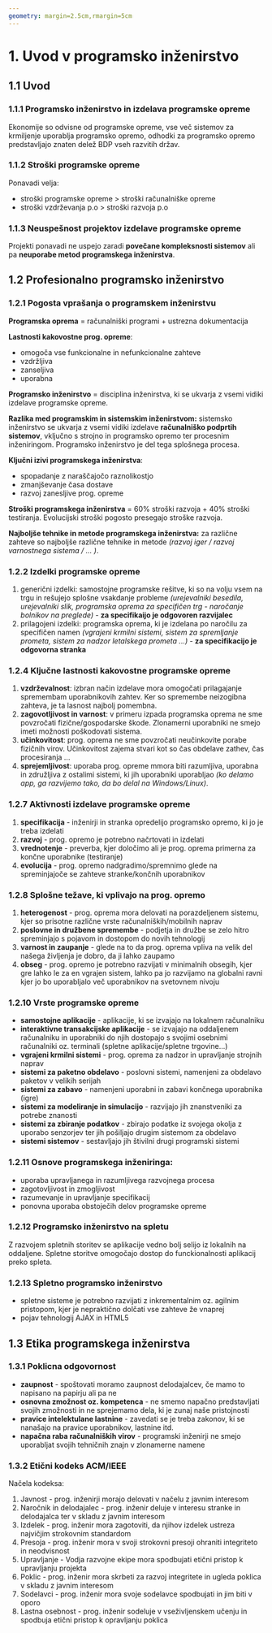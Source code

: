 ```yaml
---
geometry: margin=2.5cm,rmargin=5cm
---
```


# 1. Uvod v programsko inženirstvo

## 1.1 Uvod

### 1.1.1 Programsko inženirstvo in izdelava programske opreme

Ekonomije so odvisne od programske opreme, vse več sistemov za krmiljenje uporablja programsko opremo, odhodki za programsko opremo predstavljajo znaten delež BDP vseh razvitih držav.

### 1.1.2 Stroški programske opreme

Ponavadi velja:

- stroški programske opreme > stroški računalniške opreme
- stroški vzdrževanja p.o > stroški razvoja p.o

### 1.1.3 Neuspešnost projektov izdelave programske opreme

Projekti ponavadi ne uspejo zaradi **povečane kompleksnosti sistemov** ali pa **neuporabe metod programskega inženirstva**.

## 1.2 Profesionalno programsko inženirstvo

### 1.2.1 Pogosta vprašanja o programskem inženirstvu

**Programska oprema** = računalniški programi + ustrezna dokumentacija

**Lastnosti kakovostne prog. opreme**:

- omogoča vse funkcionalne in nefunkcionalne zahteve
- vzdržljiva
- zanseljiva
- uporabna

**Programsko inženirstvo** = disciplina inženirstva, ki se ukvarja z vsemi vidiki izdelave programske opreme.

**Razlika med programskim in sistemskim inženirstvom:** sistemsko inženirstvo se ukvarja z vsemi vidiki izdelave **računalniško podprtih sistemov**, vključno s strojno in programsko opremo ter procesnim inženiringom. Programsko inženirstvo je del tega splošnega procesa.

**Ključni izivi programskega inženirstva**:

- spopadanje z naraščajočo raznolikostjo
- zmanjševanje časa dostave
- razvoj zanesljive prog. opreme

**Stroški programskega inženirstva** = 60% stroški razvoja + 40% stroški testiranja. Evolucijski stroški pogosto presegajo stroške razvoja.

**Najboljše tehnike in metode programskega inženirstva:** za različne zahteve so najboljše različne tehnike in metode *(razvoj iger / razvoj varnostnega sistema / ... )*.

### 1.2.2 Izdelki programske opreme

1. generični izdelki: samostojne programske rešitve, ki so na volju vsem na trgu in rešujejo splošne vsakdanje probleme *(urejevalniki besedila, urejevalniki slik, programska oprema za specifičen trg - naročanje bolnikov na preglede)* - **za specifikaijo je odgovoren razvijalec**
2. prilagojeni izdelki: programska oprema, ki je izdelana po naročilu za specifičen namen *(vgrajeni krmilni sistemi, sistem za spremljanje prometa, sistem za nadzor letalskega prometa ...)* - **za specifikacijo je odgovorna stranka**

### 1.2.4 Ključne lastnosti kakovostne programske opreme

1. **vzdrževalnost**: izbran način izdelave mora omogočati prilagajanje spremembam uporabnikovih zahtev. Ker so spremembe neizogibna zahteva, je ta lasnost najbolj pomembna.
2. **zagovotljivost in varnost**: v primeru izpada programska oprema ne sme povzročati fizične/gospodarske škode. Zlonamerni uporabniki ne smejo imeti možnosti poškodovati sistema.
3. **učinkovitost**: prog. oprema ne sme povzročati neučinkovite porabe fizičnih virov. Učinkovitost zajema stvari kot so čas obdelave zathev, čas procesiranja ...
4. **sprejemljivost**: uporaba prog. opreme mmora biti razumljiva, uporabna in združljiva z ostalimi sistemi, ki jih uporabniki uporabljao *(ko delamo app, ga razvijemo tako, da bo delal na Windows/Linux)*.

### 1.2.7 Aktivnosti izdelave programske opreme

1. **specifikacija** - inženirji in stranka opredelijo programsko opremo, ki jo je treba izdelati
2. **razvoj** - prog. opremo je potrebno načrtovati in izdelati
3. **vrednotenje** - preverba, kjer določimo ali je prog. oprema primerna za končne uporabnike (testiranje)
4. **evolucija** - prog. opremo nadgradimo/spremnimo glede na spreminjajoče se zahteve stranke/končnih uporabnikov

### 1.2.8 Splošne težave, ki vplivajo na prog. opremo

1. **heterogenost** - prog. oprema mora delovati na porazdeljenem sistemu, kjer so prisotne različne vrste računalniških/mobilnih naprav
2. **poslovne in družbene spremembe** - podjetja in družbe se zelo hitro spreminjajo s pojavom in dostopom do novih tehnologij
3. **varnost in zaupanje** - glede na to da prog. oprema vpliva na velik del našega življenja je dobro, da ji lahko zaupamo
4. **obseg** - prog. opremo je potrebno razvijati v minimalnih obsegih, kjer gre lahko le za en vgrajen sistem, lahko pa jo razvijamo na globalni ravni kjer jo bo uporabljalo več uporabnikov na svetovnem nivoju

### 1.2.10 Vrste programske opreme

- **samostojne aplikacije** - aplikacije, ki se izvajajo na lokalnem računalniku
- **interaktivne transakcijske aplikacije** - se izvajajo na oddaljenem računalniku in uporabniki do njih dostopajo s svojimi osebnimi računalniki oz. terminali (spletne aplikacije/spletne trgovine...)
- **vgrajeni krmilni sistemi** - prog. oprema za nadzor in upravljanje strojnih naprav
- **sistemi za paketno obdelavo** - poslovni sistemi, namenjeni za obdelavo paketov v velikih serijah
- **sistemi za zabavo** - namenjeni uporabni in zabavi končnega uporabnika (igre)
- **sistemi za modeliranje in simulacijo** - razvijajo jih znanstveniki za potrebe znanosti
- **sistemi za zbiranje podatkov** - zbirajo podatke iz svojega okolja z uporabo senzorjev ter jih pošiljajo drugim sistemom za obdelavo
- **sistemi sistemov** - sestavljajo jih štivilni drugi programski sistemi

### 1.2.11 Osnove programskega inženiringa:

- uporaba upravljanega in razumljivega razvojnega procesa
- zagotovljivost in zmogljivost
- razumevanje in upravljanje specifikacij
- ponovna uporaba obstoječih delov programske opreme

### 1.2.12 Programsko inženirstvo na spletu

Z razvojem spletnih storitev se aplikacije vedno bolj selijo iz lokalnih na oddaljene. Spletne storitve omogočajo dostop do funckionalnosti aplikacij preko spleta.

### 1.2.13 Spletno programsko inženirstvo

- spletne sisteme je potrebno razvijati z inkrementalnim oz. agilnim pristopom, kjer je nepraktično dolčati vse zahteve že vnaprej
- pojav tehnologij AJAX in HTML5

## 1.3 Etika programskega inženirstva

### 1.3.1 Poklicna odgovornost

- **zaupnost** - spoštovati moramo zaupnost delodajalcev, če mamo to napisano na papirju ali pa ne
- **osnovna zmožnost oz. kompetenca** - ne smemo napačno predstavljati svojih zmožnosti in ne sprejemamo dela, ki je zunaj naše pristojnosti
- **pravice intelektulane lastnine** - zavedati se je treba zakonov, ki se nanašajo na pravice uporabnikov, lastnine itd.
- **napačna raba računalniških virov** - programski inženirji ne smejo uporabljat svojih tehničnih znajn v zlonamerne namene

### 1.3.2 Etični kodeks **ACM/IEEE**

Načela kodeksa:

1. Javnost - prog. inženirji morajo delovati v načelu z javnim interesom
2. Naročnik in delodajalec - prog. inženir deluje v interesu stranke in delodajalca ter v skladu z javnim interesom
3. Izdelek - prog. inženir mora zagotoviti, da njihov izdelek ustreza najvičjim strokovnim standardom
4. Presoja - prog. inženir mora v svoji strokovni presoji ohraniti integriteto in neodvisnost
5. Upravljanje - Vodja razvojne ekipe mora spodbujati etični pristop k upravljanju projekta
6. Poklic - prog. inženir mora skrbeti za razvoj integritete in ugleda poklica v skladu z javnim interesom
7. Sodelavci - prog. inženir mora svoje sodelavce spodbujati in jim biti v oporo
8. Lastna osebnost - prog. inženir sodeluje v vseživljenskem učenju in spodbuja etični pristop k opravljanju poklica

